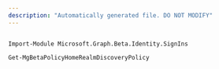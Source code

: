 ```yaml
---
description: "Automatically generated file. DO NOT MODIFY"
---
```


```powershellv2

Import-Module Microsoft.Graph.Beta.Identity.SignIns

Get-MgBetaPolicyHomeRealmDiscoveryPolicy

```